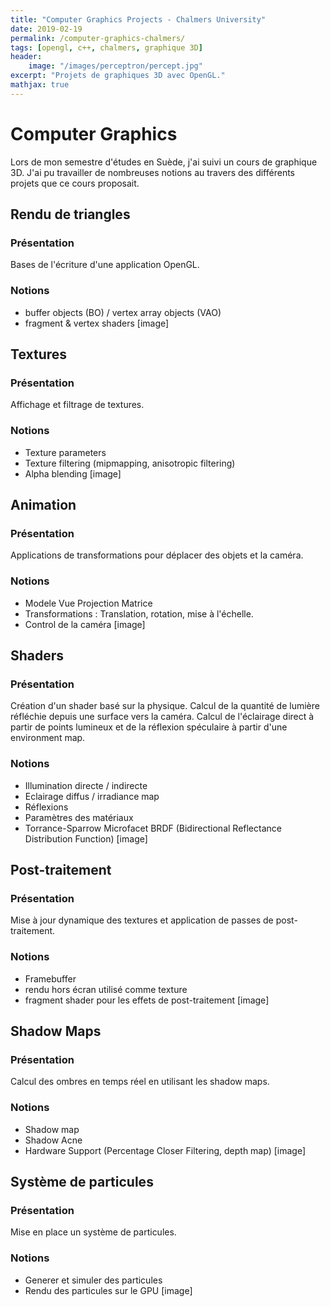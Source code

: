 ```yaml
---
title: "Computer Graphics Projects - Chalmers University"
date: 2019-02-19
permalink: /computer-graphics-chalmers/
tags: [opengl, c++, chalmers, graphique 3D]
header:
    image: "/images/perceptron/percept.jpg"
excerpt: "Projets de graphiques 3D avec OpenGL."
mathjax: true
---
```


# Computer Graphics
Lors de mon semestre d'études en Suède, j'ai suivi un cours de graphique 3D. J'ai pu travailler de nombreuses notions au travers des différents projets que ce cours proposait.

## Rendu de triangles

### Présentation 
Bases de l'écriture d'une application OpenGL.
### Notions
* buffer objects (BO) / vertex array objects (VAO)
* fragment & vertex shaders
[image]

## Textures
### Présentation
Affichage et filtrage de textures.
### Notions
* Texture parameters
* Texture filtering (mipmapping, anisotropic filtering)
* Alpha blending
[image]

## Animation
### Présentation
Applications de transformations pour déplacer des objets et la caméra.
### Notions
* Modele Vue Projection Matrice
* Transformations : Translation, rotation, mise à l'échelle.
* Control de la caméra 
[image]

## Shaders
### Présentation
Création d'un shader basé sur la physique.
Calcul de la quantité de lumière réfléchie depuis une surface vers la caméra. 
Calcul de l'éclairage direct à partir de points lumineux et de la réflexion spéculaire à partir d'une environment map.
### Notions
* Illumination directe / indirecte
* Eclairage diffus / irradiance map
* Réflexions
* Paramètres des matériaux 
* Torrance-Sparrow Microfacet BRDF (Bidirectional Reflectance Distribution Function)
[image]

## Post-traitement
### Présentation
Mise à jour dynamique des textures et application de passes de post-traitement.
### Notions
* Framebuffer
* rendu hors écran utilisé comme texture
* fragment shader pour les effets de post-traitement
[image]

## Shadow Maps
### Présentation
Calcul des ombres en temps réel en utilisant les shadow maps.
### Notions
* Shadow map
* Shadow Acne
* Hardware Support (Percentage Closer Filtering, depth map)
[image]

## Système de particules
### Présentation
Mise en place un système de particules.
### Notions
* Generer et simuler des particules
* Rendu des particules sur le GPU
[image]